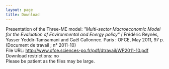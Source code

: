 ```yaml
---
layout: page
title: Download
---
```



<p> <!-- Download the application/pdf <br> -->
Presentation of the Three-ME model: <i>"Multi-sector Macroeconomic Model for the Evaluation of Environmental and Energy policy" </i>/ Frédéric Reynès, Yasser Yeddir-Tamsamani and Gaël Callonnec. Paris : OFCE, May 2011, 97 p. (Document de travail ; n° 2011-10)<br>
File URL: <a href="http://www.ofce.sciences-po.fr/pdf/dtravail/WP2011-10.pdf">http://www.ofce.sciences-po.fr/pdf/dtravail/WP2011-10.pdf</a> <br>
Download restrictions: no<br>
Please be patient as the files may be large.